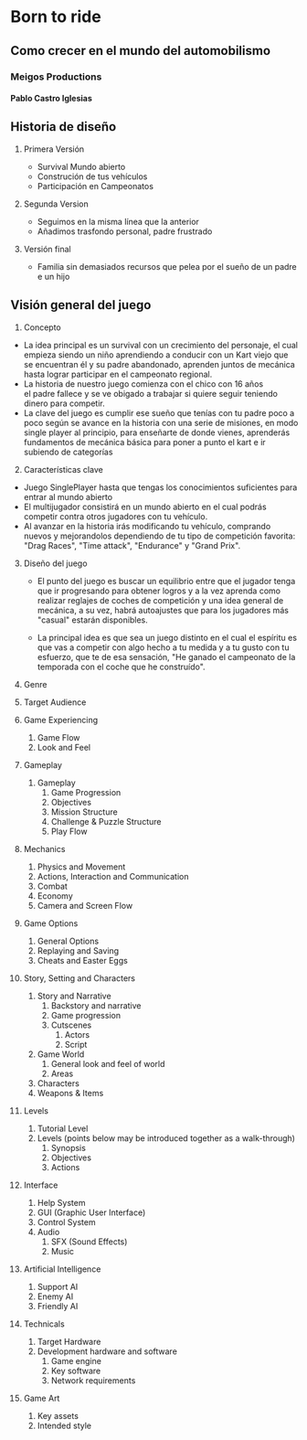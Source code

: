 # Born to ride

   ##  Como crecer en el mundo del automobilismo   
   ###  Meigos Productions

#### Pablo Castro Iglesias

## Historia de diseño
   1. Primera Versión
       - Survival Mundo abierto
       - Construción de tus vehículos
       - Participación en Campeonatos
   2. Segunda Version
      - Seguimos en la misma línea que la anterior
      - Añadimos trasfondo personal, padre frustrado
   
   3. Versión final
      - Familia sin demasiados recursos que pelea por el sueño de un padre e un hijo
      
## Visión general del juego

   1. Concepto
   - La idea principal es un survival con un crecimiento del personaje, el cual empieza siendo un niño
   aprendiendo a conducir con un Kart viejo que se encuentran él y su padre abandonado, aprenden juntos de mecánica
   hasta lograr participar en el campeonato regional.
   - La historia de nuestro juego comienza con el chico con 16 años  
   el padre fallece y se ve obigado a trabajar si quiere seguir teniendo 
   dinero para competir.
   - La clave del juego es cumplir ese sueño que tenías con tu padre 
   poco a poco según se avance en la historia con una serie de misiones,
   en modo single player al principio, para enseñarte de donde vienes, 
   aprenderás fundamentos de mecánica básica para poner a punto el kart e ir subiendo
   de categorías
   2. Características clave
   - Juego SinglePlayer hasta que tengas los conocimientos suficientes para entrar al mundo abierto
   - El multijugador consistirá en un mundo abierto en el cual podrás competir contra otros jugadores 
   con tu vehículo.
   - Al avanzar en la historia irás modificando tu vehículo, comprando nuevos y mejorandolos
   dependiendo de tu tipo de competición favorita: "Drag Races", "Time attack", "Endurance" y "Grand Prix". 
  
  
   3. Diseño del juego
      - El punto del juego es buscar un equilibrio entre que el jugador tenga que ir progresando para obtener logros y a la vez aprenda como realizar reglajes de coches de competición y una idea general de mecánica, a su vez, habrá autoajustes que para los jugadores más "casual" estarán disponibles.

      - La principal idea es que sea un juego distinto en el cual el espíritu es que vas a competir con algo hecho a tu medida y a tu gusto con tu esfuerzo, que te de esa sensación, "He ganado el campeonato de la temporada con el coche que he construído".

   
   2.  Genre
   3.  Target Audience
   4.  Game Experiencing
        1. Game Flow
        2. Look and Feel
4. Gameplay
   1.  Gameplay
       1. Game Progression
       2. Objectives
       3. Mission Structure
       4. Challenge & Puzzle Structure
       5. Play Flow
5. Mechanics
   1. Physics and Movement 
   2. Actions, Interaction and Communication
   3. Combat
   4. Economy
   5. Camera and Screen Flow
6. Game Options
   1.  General Options
   2.  Replaying and Saving 
   3.  Cheats and Easter Eggs
7. Story, Setting and Characters
   1.  Story and Narrative
       1. Backstory and narrative
       2. Game progression
       3. Cutscenes
          1. Actors
          2. Script
   2.  Game World
       1. General look and feel of world
       2. Areas
   3.  Characters
   4.  Weapons & Items
8. Levels
   1.  Tutorial Level
   2.  Levels (points below may be introduced together as a walk-through)
       1. Synopsis
       2. Objectives
       3. Actions
9. Interface
   1.  Help System
   2.  GUI (Graphic User Interface)
   3.  Control System
   4.  Audio
       1. SFX (Sound Effects)
       2. Music
10. Artificial Intelligence
    1. Support AI
    2. Enemy AI 
    3. Friendly AI
11. Technicals
    1. Target Hardware
    2. Development hardware and software
       1. Game engine
       2. Key software
       3. Network requirements
12. Game Art 
    1. Key assets
    2. Intended style